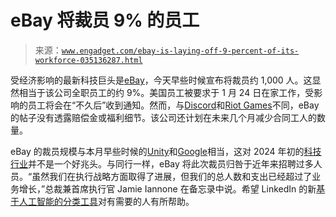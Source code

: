 <!--yml

category: 未分类

date: 2024-05-27 15:05:38

-->

# eBay 将裁员 9% 的员工

> 来源：[`www.engadget.com/ebay-is-laying-off-9-percent-of-its-workforce-035136287.html`](https://www.engadget.com/ebay-is-laying-off-9-percent-of-its-workforce-035136287.html)

受经济影响的最新科技巨头是[eBay](https://www.ebayinc.com/stories/news/ensuring-ebays-long-term-success/)，今天早些时候宣布将裁员约 1,000 人。这显然相当于该公司全职员工的约 9%。美国员工被要求于 1 月 24 日在家工作，受影响的员工将会在“不久后”收到通知。然而，与[Discord](https://www.engadget.com/discord-lays-off-170-workers-in-latest-round-of-cuts-211541127.html)和[Riot Games](https://www.engadget.com/riot-games-is-laying-off-11-percent-of-its-workforce-globally-022034243.html)不同，eBay 的帖子没有透露赔偿金或福利细节。该公司还计划在未来几个月减少合同工人的数量。

eBay 的裁员规模与本月早些时候的[Unity](https://www.engadget.com/unity-is-cutting-a-quarter-of-its-workforce-074331467.html)和[Google](https://www.engadget.com/google-ceo-says-more-layoffs-expected-throughout-the-year-in-internal-memo-044016588.html)相当，这对 2024 年初的[科技行业](https://www.engadget.com/linkedins-new-ai-feature-helps-people-find-jobs-by-grouping-them-into-tailored-categories-104032853.html)并不是一个好兆头。与同行一样，eBay 将此次裁员归咎于近年来招聘过多人员。“虽然我们在执行战略方面取得了进展，但我们的总人数和支出已经超过了业务增长，”总裁兼首席执行官 Jamie Iannone 在备忘录中说。希望 LinkedIn 的新[基于人工智能的分类工具](https://www.engadget.com/linkedins-new-ai-feature-helps-people-find-jobs-by-grouping-them-into-tailored-categories-104032853.html)对有需要的人有所帮助。
